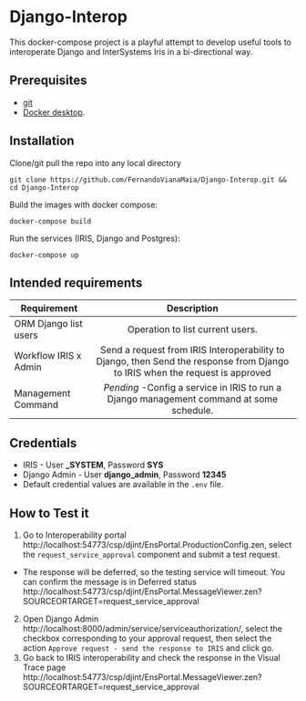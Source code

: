 # Django-Interop
This docker-compose project is a playful attempt to develop useful tools to interoperate Django and InterSystems Iris in a bi-directional way.

## Prerequisites
- [git](https://git-scm.com/book/en/v2/Getting-Started-Installing-Git)
- [Docker desktop](https://www.docker.com/products/docker-desktop).

## Installation 
Clone/git pull the repo into any local directory
```
git clone https://github.com/FernandoVianaMaia/Django-Interop.git && cd Django-Interop
```
Build the images with docker compose: 
```
docker-compose build
```
Run the services (IRIS, Django and Postgres): 
```
docker-compose up
```

## Intended requirements

|Requirement            |  Description                                |
|-----------------------|:-------------------------------------------:|
|ORM Django list users  | Operation to list current users.         |
|Workflow IRIS x Admin  | Send a request from IRIS Interoperability to Django, then Send the response from Django to IRIS when the request is approved|
|Management Command     | *Pending* -Config a service in IRIS to run a Django management command at some schedule. |

## Credentials   
* IRIS - User **_SYSTEM**, Password **SYS**
* Django Admin - User **django_admin**, Password **12345**
* Default credential values are available in the `.env` file.

## How to Test it


1. Go to Interoperability portal http://localhost:54773/csp/djint/EnsPortal.ProductionConfig.zen, select the `request_service_approval` component and submit a test request.
* The response will be deferred, so the testing service will timeout. You can confirm the message is in Deferred status http://localhost:54773/csp/djint/EnsPortal.MessageViewer.zen?SOURCEORTARGET=request_service_approval
2. Open Django Admin http://localhost:8000/admin/service/serviceauthorization/, select the checkbox corresponding to your approval request, then select the action `Approve request - send the response to IRIS` and click go. 
3. Go back to IRIS interoperability and check the response in the Visual Trace page http://localhost:54773/csp/djint/EnsPortal.MessageViewer.zen?SOURCEORTARGET=request_service_approval

